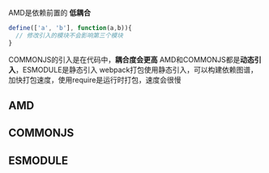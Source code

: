 [comment]: //TODO模块化学习
AMD是依赖前置的 **低耦合**
```javascript
define(['a', 'b'], function(a,b)){
  // 修改引入的模块不会影响第三个模块
}
```
COMMONJS的引入是在代码中，**耦合度会更高**
AMD和COMMONJS都是**动态引入**，ESMODULE是静态引入
webpack打包使用静态引入，可以构建依赖图谱，加快打包速度，使用require是运行时打包，速度会很慢
## AMD

## COMMONJS

## ESMODULE